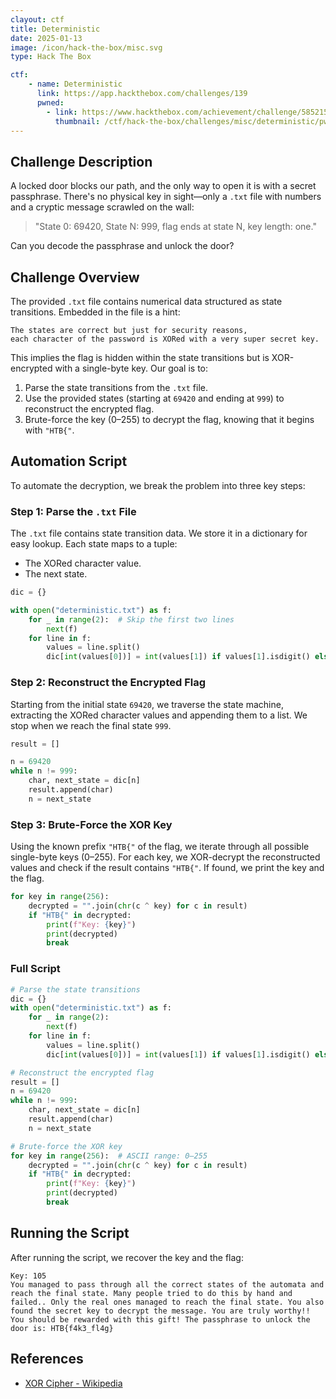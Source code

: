 ```yaml
---
clayout: ctf
title: Deterministic
date: 2025-01-13
image: /icon/hack-the-box/misc.svg
type: Hack The Box

ctf:
    - name: Deterministic
      link: https://app.hackthebox.com/challenges/139
      pwned:
        - link: https://www.hackthebox.com/achievement/challenge/585215/139
          thumbnail: /ctf/hack-the-box/challenges/misc/deterministic/pwned.png
---
```


## Challenge Description

A locked door blocks our path, and the only way to open it is with a secret passphrase. There's no physical key in
sight—only a `.txt` file with numbers and a cryptic message scrawled on the wall:

> "State 0: 69420, State N: 999, flag ends at state N, key length: one."

Can you decode the passphrase and unlock the door?

## Challenge Overview

The provided `.txt` file contains numerical data structured as state transitions. Embedded in the file is a hint:

```
The states are correct but just for security reasons, 
each character of the password is XORed with a very super secret key.
```

This implies the flag is hidden within the state transitions but is XOR-encrypted with a single-byte key. Our goal is
to:

1. Parse the state transitions from the `.txt` file.
2. Use the provided states (starting at `69420` and ending at `999`) to reconstruct the encrypted flag.
3. Brute-force the key (0–255) to decrypt the flag, knowing that it begins with `"HTB{"`.

## Automation Script

To automate the decryption, we break the problem into three key steps:

### Step 1: Parse the `.txt` File

The `.txt` file contains state transition data. We store it in a dictionary for easy lookup. Each state maps to a tuple:

- The XORed character value.
- The next state.

```python
dic = {}

with open("deterministic.txt") as f:
    for _ in range(2):  # Skip the first two lines
        next(f)
    for line in f:
        values = line.split()
        dic[int(values[0])] = int(values[1]) if values[1].isdigit() else values[1], int(values[2])
```

### Step 2: Reconstruct the Encrypted Flag

Starting from the initial state `69420`, we traverse the state machine, extracting the XORed character values and
appending them to a list. We stop when we reach the final state `999`.

```python
result = []

n = 69420
while n != 999:
    char, next_state = dic[n]
    result.append(char)
    n = next_state
```

### Step 3: Brute-Force the XOR Key

Using the known prefix `"HTB{"` of the flag, we iterate through all possible single-byte keys (0–255). For each key, we
XOR-decrypt the reconstructed values and check if the result contains `"HTB{"`. If found, we print the key and the flag.

```python
for key in range(256):
    decrypted = "".join(chr(c ^ key) for c in result)
    if "HTB{" in decrypted:
        print(f"Key: {key}")
        print(decrypted)
        break
```

### Full Script

```python
# Parse the state transitions
dic = {}
with open("deterministic.txt") as f:
    for _ in range(2):
        next(f)
    for line in f:
        values = line.split()
        dic[int(values[0])] = int(values[1]) if values[1].isdigit() else values[1], int(values[2])

# Reconstruct the encrypted flag
result = []
n = 69420
while n != 999:
    char, next_state = dic[n]
    result.append(char)
    n = next_state

# Brute-force the XOR key
for key in range(256):  # ASCII range: 0–255
    decrypted = "".join(chr(c ^ key) for c in result)
    if "HTB{" in decrypted:
        print(f"Key: {key}")
        print(decrypted)
        break
```

## Running the Script

After running the script, we recover the key and the flag:

```plaintext
Key: 105
You managed to pass through all the correct states of the automata and reach the final state. Many people tried to do this by hand and failed.. Only the real ones managed to reach the final state. You also found the secret key to decrypt the message. You are truly worthy!! You should be rewarded with this gift! The passphrase to unlock the door is: HTB{f4k3_fl4g}
```

## References

- [XOR Cipher - Wikipedia](https://en.wikipedia.org/wiki/XOR_cipher)
